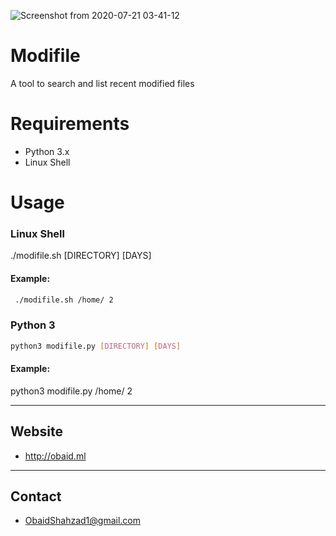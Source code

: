 ![Screenshot from 2020-07-21 03-41-12](https://user-images.githubusercontent.com/55599902/88045957-c75cb380-cb68-11ea-886b-2dc71a30eaa1.png)

# Modifile
A tool to search and list recent modified files

# Requirements
+ Python 3.x
+ Linux Shell

# Usage


### Linux Shell
 ./modifile.sh [DIRECTORY] [DAYS]
#### Example:
```sh
 ./modifile.sh /home/ 2 
``` 
 
### Python 3
 ```sh
 python3 modifile.py [DIRECTORY] [DAYS]
```
#### Example:
 python3 modifile.py /home/ 2

---
## Website
+ http://obaid.ml
---
## Contact
+ ObaidShahzad1@gmail.com
